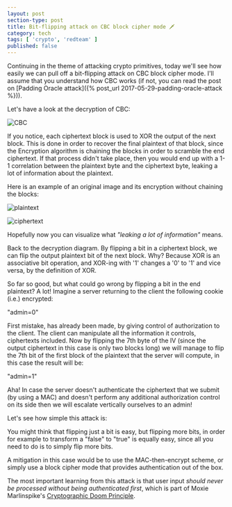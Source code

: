 ```yaml
---
layout: post
section-type: post
title: Bit-flipping attack on CBC block cipher mode 🗡
category: tech
tags: [ 'crypto', 'redteam' ]
published: false
---
```


Continuing in the theme of attacking crypto primitives, today we'll see how
easily we can pull off a bit-flipping attack on CBC block cipher mode. I'll assume
that you understand how CBC works (if not, you can read the post on [Padding Oracle attack]({% post_url 2017-05-29-padding-oracle-attack %})).

Let's have a look at the decryption of CBC:

![CBC](https://upload.wikimedia.org/wikipedia/commons/6/66/Cbc_decryption.png)

If you notice, each ciphertext block is used to XOR the output of the
next block. This is done in order to recover the final plaintext of that block, since
the Encryption algorithm is chaining the blocks in order to scramble the end ciphertext.
If that process didn't take place, then you would end up with a 1-1 correlation between
the plaintext byte and the ciphertext byte, leaking a lot of information about the plaintext.

Here is an example of an original image and its encryption without chaining the blocks:

![plaintext](https://upload.wikimedia.org/wikipedia/commons/5/56/Tux.jpg)

![ciphertext](https://upload.wikimedia.org/wikipedia/commons/f/f0/Tux_ecb.jpg)

Hopefully now you can visualize what *"leaking a lot of information"* means.

Back to the decryption diagram. By flipping a bit in a ciphertext block, we can flip
the output plaintext bit of the next block.
Why?
Because XOR is an associative bit operation, and XOR-ing with '1' changes a '0' to '1' and vice versa, by the definition of XOR.

So far so good, but what could go wrong by flipping a bit in the end plaintext?
A lot!
Imagine a server returning to the client the following cookie (i.e.) encrypted:

"admin=0"

First mistake, has already been made, by giving control of authorization to the client.
The client can manipulate all the information it controls, ciphertexts included.
Now by flipping the 7th byte of the IV (since the output ciphertext in this case is only two blocks long) we
will manage to flip the 7th bit of the first block of the plaintext that the server will compute, in
this case the result will be:

"admin=1"

Aha! In case the server doesn't authenticate the ciphertext that we submit (by using a MAC) and doesn't perform
any additional authorization control on its side then we will escalate vertically ourselves to an admin!

Let's see how simple this attack is:

<script src="https://gist.github.com/le4ker/2eceadbd3f64bf62d252f720bbb226d3.js"></script>

You might think that flipping just a bit is easy, but flipping more bits, in order for example
to transform a "false" to "true" is equally easy, since all you need to do is to simply flip more bits.

A mitigation in this case would be to use the MAC-then-encrypt scheme, or simply
use a block cipher mode that provides authentication out of the box.

The most important learning from this attack is that user input *should never be processed without
being authenticated first*, which is part of Moxie Marlinspike's [Cryptographic Doom Principle](https://moxie.org/blog/the-cryptographic-doom-principle/).
